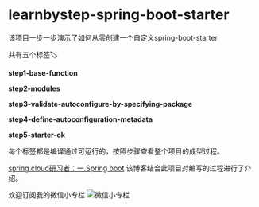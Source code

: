 # learnbystep-spring-boot-starter

该项目一步一步演示了如何从零创建一个自定义spring-boot-starter

共有五个标签🏷️

**step1-base-function**

**step2-modules**

**step3-validate-autoconfigure-by-specifying-package**

**step4-define-autoconfiguration-metadata**

**step5-starter-ok**

每个标签都是编译通过可运行的，按照步骤查看整个项目的成型过程。

[spring cloud研习者：一.Spring boot](https://blog.csdn.net/litterfrog/article/details/84101022) 
该博客结合此项目对编写的过程进行了介绍。


欢迎订阅我的微信小专栏
![微信小专栏](https://img-blog.csdnimg.cn/20181115111531322.png?x-oss-process=image/watermark,type_ZmFuZ3poZW5naGVpdGk,shadow_10,text_aHR0cHM6Ly9ibG9nLmNzZG4ubmV0L2xpdHRlcmZyb2c=,size_16,color_FFFFFF,t_70)
